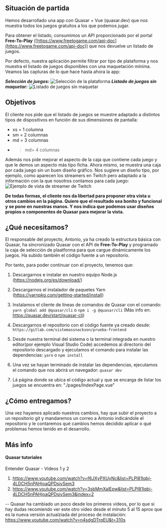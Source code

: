 ## Situación de partida

Hemos desarrollado una app con Quasar + Vue (quasar.dev) que nos muestra todos los juegos gratuitos a los que podemos jugar.

Para obtener el listado, consumimos un API proporcionado por el portal **Free-To-Play** ([https://www.freetogame.com/api-doc](https://www.freetogame.com/api-doc)) que nos devuelve un listado de juegos.

Por defecto, nuestra aplicación permite filtrar por tipo de plataforma y nos muestra el listado de juegos disponibles con una maquetación mínima. Veamos las capturas de lo que hace hasta ahora la app:

***Selección de juegos:***
![Selección de la plataforma](https://i.im.ge/2022/07/08/ukn7PS.png)
***Listado de juegos sin maquetar:***
![Listado de juegos sin maquetar](https://i.im.ge/2022/07/08/uknDfz.png)

## Objetivos
El cliente nos pide que el listado de juegos se muestre adaptado a distintos tipos de dispositivos en función de sus dimensiones de pantalla:

 - xs = 1 columna
 - sm = 2 columnas
 - md = 3 columnas
 - >md= 4 columnas

Además nos pide mejorar el aspecto de la caja que contiene cada juego y que le demos un aspecto más tipo ficha. Ahora mismo, se muestra una caja por cada juego sin un buen diseño gráfico. Nos sugiere un diseño tipo, por ejemplo, como aparecen los streamers en Twitch pero adaptado a la información con la que nosotros contamos para cada juego:
![Ejemplo de vista de streamer de Twitch](https://i.im.ge/2022/07/08/uknnzS.png)

**De todas formas, el cliente nos da libertad para proponer otra vista u otros cambios en la página.
Quiere que el resultado sea bonito y funcional y se pone en nuestras manos. Y nos indica que podemos usar diseños propios o componentes de Quasar para mejorar la vista.**


## ¿Qué necesitamos?
El responsable del proyecto, Antonio, ya ha creado la estructura básica con Quasar, ha sincronizado Quasar con el API de **Free-To-Play** y programado la caja de selección de plaatforma para que cargue dinámicamente los juegos. Ha subido también el código fuente a un repositorio.

Por tanto, para poder continuar con el proyecto, tenemos que:

 1. Descargarnos e instalar en nuestro equipo Node.js (https://nodejs.org/es/download/)
 2. Descargarnos el instalador de paquetes Yarn (https://yarnpkg.com/getting-started/install)
 3. Instalamos el cliente de líneas de comandos de Quasar con el comando: `yarn global add @quasar/cli` o `npm i -g @quasar/cli`
 (Más info en: https://quasar.dev/start/quasar-cli)
 4. Descargarnos el repositorio con el código fuente ya creado desde:
`https://gitlab.com/sistemassnackson/prueba-frontend`

 5. Desde nuestra terminal del sistema o la terminal integrada en nuestro editor(por ejemplo Visual Studio Code) accedemos al directorio del repositorio descargado y ejecutamos el comando para instalar las dependencias: `yarn` o `npm install`
 6. Una vez se hayan terminado de instalar las dependencias, ejecutamos el comando que nos abrirá un navegador: *`quasar dev`*
 7. Lá página donde se ubica el código actual y que se encarga de listar los juegos se encuentra en: "./pages/IndexPage.vue"

## ¿Cómo entregamos?

Una vez hayamos aplicado nuestros cambios, hay que subir el proyecto a un repositorio git y mandaremos un correo a Antonio indicándole el repositorio y le contaremos qué cambios hemos decidido aplicar o qué problemas hemos tenido en el desarrollo.


## Más info

#### Quasar tutoriales
Entender Quasar - Vídeos 1 y 2
1. https://www.youtube.com/watch?v=f6JXyPXUyNc&list=PLPl81lqbj-4LDCH5nPAHjoaQPDsivSem3
2. https://www.youtube.com/watch?v=3sbMmXalEpw&list=PLPl81lqbj-4LDCH5nPAHjoaQPDsivSem3&index=2

-- Quasar ha cambiado un poco desde los primeros vídeos, por lo que si hay dudas recomiendo ver este otro vídeo desde el mínuto 5 al 15 aprox que es la nueva versión actualziada del proceso de instalación:
https://www.youtube.com/watch?v=n4sdgDTrqEU&t=310s

